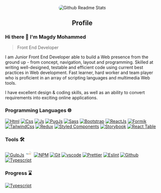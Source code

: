 <!-- https://static.vecteezy.com/system/resources/previews/000/597/032/non_2x/infinity-design-vector.jpg
// https://cdn2.vectorstock.com/i/thumb-large/98/46/panda-holding-bamboo-vector-37509846.jpg
--> 
<p align="center">
 <img src="https://static.vecteezy.com/system/resources/previews/000/597/032/non_2x/infinity-design-vector.jpg" width="50" height="50" style="border-radius: 100px" align="center" alt="Github Readme Stats" />
 <h2 align="center">Profile</h2>
</p>

### Hi there 👋 I'm Magdy Mohammed
> Front End Developer


<div>
 <p>
I am Junior Front End Developer able to build a Web presence from the ground up - from concept, navigation, layout and programming. Skilled at writing well-designed, testable and efficient code using current best practices in Web development. Fast learner, hard worker and team player who is proficient in an array of scripting languages and multimedia Web tools.

I have excellent design & coding skills, as well as an ability to convert requirements into exciting online applications.
</p>
</div>

### Programming Languages 🌐

 [<img src="https://image.flaticon.com/icons/png/512/1051/1051277.png" alt="Html" width="24">](https://www.w3schools.com/html/)  [<img src="https://image.flaticon.com/icons/png/512/732/732190.png" alt="Css" width="24">](https://www.w3schools.com/css/)  [<img src="https://www.freepnglogos.com/uploads/javascript-png/js-logo-on-yellow-11.png" alt="Js" width="24">](https://www.w3schools.com/js/default.asp)  [<img src="https://camo.githubusercontent.com/2eb688a747805c9acd144faf728c8a30f86fc4ca5fb39e6528232f0372151364/68747470733a2f2f63646e2e7261776769742e636f6d2f7075676a732f7075672d6c6f676f2f656563343336636565386664396431373236643738333963626539396431663639343639326330632f5356472f7075672d66696e616c2d6c6f676f2d5f2d636f6c6f75722d3132382e737667" alt="PugJs" width="24">](https://pugjs.org/api/getting-started.html)  [<img src="https://img.icons8.com/color/48/000000/sass.png" alt="Sass" width="24">](https://sass-lang.com/)  [<img src="https://camo.githubusercontent.com/a664defdd5c2ec93a3fbfb51e0f2aaafa5dc57bf1e13aa47456ced037b3cebe8/68747470733a2f2f676574626f6f7473747261702e636f6d2f646f63732f352e302f6173736574732f6272616e642f626f6f7473747261702d6c6f676f2d736861646f772e706e67" alt="Bootstrap" width="24">](https://getbootstrap.com/) [<img src="https://img.icons8.com/color/48/000000/react-native.png" alt="ReactJs" width="24">](https://reactjs.org/)  [<img src="https://img.stackshare.io/service/8846/preview.png" alt="Formik" width="24">](https://formik.org/)  [<img src="https://iconape.com/wp-content/png_logo_vector/tailwind-css-logo.png" alt="TailwindCss" width="24">](https://tailwindcss.com/) [<img src="https://redux.js.org/img/redux.svg" alt="Redux" width="24">](https://redux.js.org/) [<img src="https://avatars.githubusercontent.com/u/20658825?s=60&v=4" alt="Styled Components" width="24">](https://styled-components.com/) [<img src="https://avatars.githubusercontent.com/u/22632046?s=60&v=4" alt="Storybook" width="24">](https://storybook.js.org/) [<img src="https://spectrum.imgix.net/communities/4ac8919a-0e90-43ca-a909-83e4784cf377/ec973c38-5bcc-4d93-8848-f937ef9a3c6c-logo-square.png?w=256&h=256&dpr=2&auto=compress&expires=1619222400000&ixlib=js-1.3.0&s=0dd231cd068275cf9817f62604724531" alt="React Table" width="24">](https://react-table.tanstack.com/)
 
### Tools 🛠️

[<img src="https://raw.githubusercontent.com/gulpjs/artwork/master/gulp-2x.png" alt="GulpJs" width="24">](https://gulpjs.com/) [<img src="https://raw.githubusercontent.com/github/explore/80688e429a7d4ef2fca1e82350fe8e3517d3494d/topics/mysql/mysql.png" alt="mysql" width="24">](https://www.mysql.com/)   [<img src="https://static.npmjs.com/338e4905a2684ca96e08c7780fc68412.png" alt="NPM" width="24">](https://www.npmjs.com/) [<img src="https://img.icons8.com/color/50/000000/git.png" alt="Git" width="24">](https://git-scm.com/) [<img src="https://upload.wikimedia.org/wikipedia/commons/thumb/2/2d/Visual_Studio_Code_1.18_icon.svg/1200px-Visual_Studio_Code_1.18_icon.svg.png" alt="vscode" width="24">](https://code.visualstudio.com/) [<img src="https://prettier.io/icon.png" alt="Prettier" width="24">](https://prettier.io/)  [<img src="https://d33wubrfki0l68.cloudfront.net/204482ca413433c80cd14fe369e2181dd97a2a40/092e2/assets/img/logo.svg" alt="Eslint" width="24">](https://eslint.org/)  [<img src="https://image.flaticon.com/icons/png/512/25/25231.png" alt="Github" width="24">](https://github.com/)
[<img src="https://iconape.com/wp-content/files/mc/370910/svg/370910.svg" alt="Typescript" width="40" height="40">](https://www.gatsbyjs.com/)

### Progress ⌛
[<img src="https://cdn.icon-icons.com/icons2/2415/PNG/512/typescript_original_logo_icon_146317.png" alt="Typescript" width="24">](https://www.typescriptlang.org/)
<!--
### Github Repos

[![ReadMe Card](https://github-readme-stats.vercel.app/api/pin/?username=anandmainali&repo=PackageTemplate&show_owner=true)](https://github.com/anandmainali/PackageTemplate)
[![ReadMe Card](https://github-readme-stats.vercel.app/api/pin/?username=anandmainali&repo=Foods-Ecommerce&show_owner=true)](https://github.com/anandmainali/Foods-Ecommerce)

<h3> 🤝🏻 Connect with Me </h3>

<p align="center">

<a href="https://www.anandmainali.com.np" target="_blank"><img alt="Website" src="https://img.shields.io/badge/Website-www.anandmainali.com.np-blue?style=flat&logo=google-chrome"></a>

<a href="https://www.facebook.com/people/Magdy-Mohammed/100002594931715/" target="_blank"><img alt="Facebook" src="https://img.shields.io/badge/LinkedIn-@anandmainali-blue?style=flat&logo=linkedin"></a>
<a href="https://stackoverflow.com/users/8519896/anand-mainali?tab=profile" target="_blank"><img alt="Stack Overflow" src="https://img.shields.io/badge/Stackoverflow-Anand%20Mainali-blue?style=flat&logo=stackoverflow"></a>
<a href="mailto:anandmainali5@gmail.com"><img alt="Email" src="https://img.shields.io/badge/Email-anandmainali5@gmail.com-blue?style=flat&logo=gmail"></a>
</p>


⭐️ From [@anandmainali](https://github.com/anandmainali)
-->
